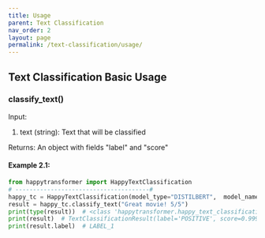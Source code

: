 ```yaml
---
title: Usage
parent: Text Classification
nav_order: 2
layout: page
permalink: /text-classification/usage/
---
```


## Text Classification Basic Usage

### classify_text()

Input: 
1. text (string): Text that will be classified 

Returns: 
An object with fields "label" and "score"

#### Example 2.1:
```python
from happytransformer import HappyTextClassification
# --------------------------------------#
happy_tc = HappyTextClassification(model_type="DISTILBERT",  model_name="distilbert-base-uncased-finetuned-sst-2-english")
result = happy_tc.classify_text("Great movie! 5/5")
print(type(result))  # <class 'happytransformer.happy_text_classification.TextClassificationResult'>
print(result)  # TextClassificationResult(label='POSITIVE', score=0.9998761415481567)
print(result.label)  # LABEL_1

```
